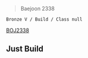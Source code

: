 >Baejoon 2338

```Bronze V / Build / Class null```

[BOJ2338](https://www.acmicpc.net/problem/2338)<br>
<h2> Just Build<br>

